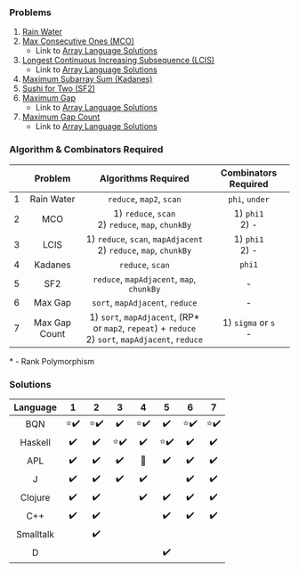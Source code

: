 ### Problems

1. [Rain Water](https://leetcode.com/problems/trapping-rain-water/description/)
2. [Max Consecutive Ones (MCO)](https://leetcode.com/problems/max-consecutive-ones/)
   * Link to [Array Language Solutions](https://github.com/codereport/array-language-comparisons/blob/main/comparisons/leetcode/P0485_MCO.md)
3. [Longest Continuous Increasing Subsequence (LCIS)](https://leetcode.com/problems/longest-continuous-increasing-subsequence/)
   * Link to [Array Language Solutions](https://github.com/codereport/array-language-comparisons/blob/main/comparisons/leetcode/P00674_LCIS.md)
4. [Maximum Subarray Sum (Kadanes)](https://leetcode.com/problems/maximum-subarray/)
5. [Sushi for Two (SF2)](https://codeforces.com/contest/1138/problem/A)
6. [Maximum Gap](https://leetcode.com/problems/maximum-gap/)
   * Link to [Array Language Solutions](https://github.com/codereport/array-language-comparisons/blob/main/comparisons/leetcode/P0064_Max_Gap.md)
7. [Maximum Gap Count](https://theweeklychallenge.org/blog/perl-weekly-challenge-198/)
   * Link to [Array Language Solutions](https://github.com/codereport/array-language-comparisons/blob/main/comparisons/pwc/PWC198_P1_Max_Gap_Count.md)

### Algorithm & Combinators Required

|       |    Problem    |                          Algorithms Required                          | Combinators Required |
| :---: | :-----------: | :-------------------------------------------------------------------: | :------------------: |
|   1   |  Rain Water   |                       `reduce`, `map2`, `scan`                        |    `phi`, `under`    |
|   2   |      MCO      |        1) `reduce`, `scan` <br> 2) `reduce`, `map`, `chunkBy`         | 1) `phi1` <br> 2) -  |
|   3   |     LCIS      | 1) `reduce`, `scan`, `mapAdjacent` <br> 2) `reduce`, `map`, `chunkBy` | 1) `phi1` <br> 2) -  |
|   4   |    Kadanes    |                           `reduce`, `scan`                            |        `phi1`        |
|   5   |      SF2      |               `reduce`, `mapAdjacent`, `map`, `chunkBy`               |          -           |
|   6   |    Max Gap    |                    `sort`, `mapAdjacent`, `reduce`                    |          -           |
|   7   | Max Gap Count |      1) `sort`, `mapAdjacent`, (RP* or `map2`, `repeat`) + `reduce` <br> 2) `sort`, `mapAdjacent`, `reduce` | 1) `sigma` or `s` <br> -|

\* - Rank Polymorphism

### Solutions

| Language  |            1             |            2             |            3             |            4             |            5             |            6             |            7             |
| :-------: | :----------------------: | :----------------------: | :----------------------: | :----------------------: | :----------------------: | :----------------------: | :----------------------: |
|    BQN    | :star::heavy_check_mark: | :star::heavy_check_mark: |    :heavy_check_mark:    | :star::heavy_check_mark: |    :heavy_check_mark:    | :star::heavy_check_mark: | :star::heavy_check_mark: |
|  Haskell  |    :heavy_check_mark:    |    :heavy_check_mark:    | :star::heavy_check_mark: |    :heavy_check_mark:    | :star::heavy_check_mark: |    :heavy_check_mark:    |    :heavy_check_mark:    |
|    APL    |    :heavy_check_mark:    |    :heavy_check_mark:    |    :heavy_check_mark:    |     :no_entry_sign:      |    :heavy_check_mark:    |    :heavy_check_mark:    |    :heavy_check_mark:    |
|     J     |    :heavy_check_mark:    |    :heavy_check_mark:    |    :heavy_check_mark:    |    :heavy_check_mark:    |                          |    :heavy_check_mark:    |    :heavy_check_mark:    |
|  Clojure  |    :heavy_check_mark:    |    :heavy_check_mark:    |                          |    :heavy_check_mark:    |    :heavy_check_mark:    |    :heavy_check_mark:    |    :heavy_check_mark:    |
|    C++    |    :heavy_check_mark:    |    :heavy_check_mark:    |                          |                          |    :heavy_check_mark:    |    :heavy_check_mark:    |    :heavy_check_mark:    |
| Smalltalk |                          |    :heavy_check_mark:    |                          |                          |                          |                          |                          |
|     D     |                          |                          |                          |                          |    :heavy_check_mark:    |                          |                          |

